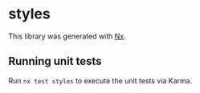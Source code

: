 # styles

This library was generated with [Nx](https://nx.dev).

## Running unit tests

Run `nx test styles` to execute the unit tests via Karma.
